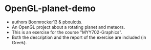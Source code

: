# OpenGL-planet-demo
- authors [Boomrocker13](https://github.com/Boomrocker13) & [pboulotis](https://github.com/pboulotis).
- An OpenGL project about a rotating planet and meteors.
- This is an exercise for the course "MYY702-Graphics".
- Both the description and the report of the exercise are included (in Greek).
